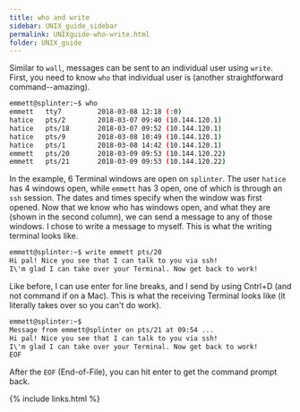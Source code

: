 ```yaml
---
title: who and write
sidebar: UNIX_guide_sidebar
permalink: UNIXguide-who-write.html
folder: UNIX_guide
---
```


Similar to `wall`, messages can be sent to an individual user using `write`.
First, you need to know `who` that individual user is (another straightforward
    command--amazing).
```bash
emmett@splinter:~$ who
emmett   tty7         2018-03-08 12:18 (:0)
hatice   pts/2        2018-03-07 09:40 (10.144.120.1)
hatice   pts/18       2018-03-07 09:52 (10.144.120.1)
hatice   pts/9        2018-03-08 10:49 (10.144.120.1)
hatice   pts/1        2018-03-08 14:42 (10.144.120.1)
emmett   pts/20       2018-03-09 09:53 (10.144.120.22)
emmett   pts/21       2018-03-09 09:53 (10.144.120.22)
```
In the example, 6 Terminal windows are open on `splinter`.
The user `hatice` has 4 windows open, while `emmett` has 3 open, one of which
is through an `ssh` session.
The dates and times specify when the window was first opened.
Now that we know who has windows open, and what they are (shown in the second
    column), we can send a message to any of those windows.
I chose to write a message to myself.
This is what the writing terminal looks like.
```bash
emmett@splinter:~$ write emmett pts/20
Hi pal! Nice you see that I can talk to you via ssh!
I\'m glad I can take over your Terminal. Now get back to work!
```
Like before, I can use enter for line breaks, and I send by using Cntrl+D
(and not command if on a Mac).
This is what the receiving Terminal looks like (it literally takes over so you 
    can't do work).
```bash
emmett@splinter:~$
Message from emmett@splinter on pts/21 at 09:54 ...
Hi pal! Nice you see that I can talk to you via ssh!
I\'m glad I can take over your Terminal. Now get back to work!
EOF
```
After the `EOF` (End-of-File), you can hit enter to get the command prompt back.

{% include links.html %}

